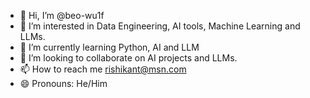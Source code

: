 - 👋 Hi, I’m @beo-wu1f
- 👀 I’m interested in Data Engineering, AI tools, Machine Learning and LLMs.
- 🌱 I’m currently learning Python, AI and LLM
- 💞️ I’m looking to collaborate on AI projects and LLMs.
- 📫 How to reach me rishikant@msn.com
- 😄 Pronouns: He/Him

<!---
beo-wu1f/beo-wu1f is a ✨ special ✨ repository because its `README.md` (this file) appears on your GitHub profile.
You can click the Preview link to take a look at your changes.
--->
